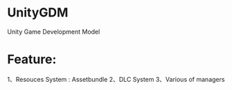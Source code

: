 UnityGDM
========

Unity Game Development Model

Feature:
==========

1、Resouces System : Assetbundle
2、DLC System
3、Various of managers



